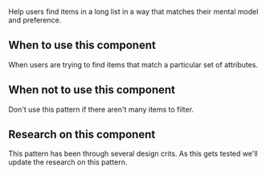 Help users find items in a long list in a way that matches their mental model and preference.

## When to use this component

When users are trying to find items that match a particular set of attributes.

## When not to use this component

Don't use this pattern if there aren't many items to filter.

## Research on this component

This pattern has been through several design crits. As this gets tested we'll update the research on this pattern.